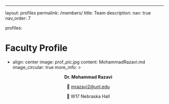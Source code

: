 <!-- ---
layout: profiles
permalink: /members/
title: Team
description: 
nav: true
nav_order: 7

profiles:
  # if you want to include more than one profile, just replicate the following block
  # and create one content file for each profile inside _pages/
  - align: right
    image: prof_pic.jpg
    content: MohammadRazavi.md
    image_circular: true # crops the image to make it circular
    more_info: >
      <p>mrazavi2@unl.edu</p>
      <p>W17 Nebraska Hall</p>
    
    # more_info: >
    #   <p>555 your office number</p>
    #   <p>123 your address street</p>
    #   <p>Your City, State 12345</p>
  # - align: left
  #   image: prof_pic.jpg
  #   content: MohammadRazavi.md
  #   image_circular: true # crops the image to make it circular
  #   more_info: >
  #     <p>555 your office number</p>
  #     <p>123 your address street</p>
  #     <p>Your City, State 12345</p>

--- -->
---
layout: profiles
permalink: /members/
title: Team
description: 
nav: true
nav_order: 7

profiles:
  # Faculty Profile
  - align: center
    image: prof_pic.jpg
    content: MohammadRazavi.md
    image_circular: true
    more_info: >
      <p style="text-align:center; font-weight:bold;">Dr. Mohammad Razavi</p>
      <p style="text-align:center;">📧 <a href="mailto:mrazavi2@unl.edu">mrazavi2@unl.edu</a></p>
      <p style="text-align:center;">📍 W17 Nebraska Hall</p>

  <!-- # Graduate Researchers
  - align: left
    image: grad_researcher1.jpg
    content: GradResearcher1.md
    image_circular: true
    more_info: >
      <p style="font-weight:bold;">Graduate Researcher 1</p>
      <p>📧 <a href="mailto:grad1@unl.edu">grad1@unl.edu</a></p>
      <p>📍 W20 Nebraska Hall</p>

  - align: right
    image: grad_researcher2.jpg
    content: GradResearcher2.md
    image_circular: true
    more_info: >
      <p style="font-weight:bold;">Graduate Researcher 2</p>
      <p>📧 <a href="mailto:grad2@unl.edu">grad2@unl.edu</a></p>
      <p>📍 W21 Nebraska Hall</p>

  # Undergraduate Researchers
  - align: left
    image: undergrad_researcher1.jpg
    content: UndergradResearcher1.md
    image_circular: true
    more_info: >
      <p style="font-weight:bold;">Undergraduate Researcher 1</p>
      <p>📧 <a href="mailto:undergrad1@unl.edu">undergrad1@unl.edu</a></p>
      <p>📍 Research Lab, Nebraska Hall</p>

  - align: right
    image: undergrad_researcher2.jpg
    content: UndergradResearcher2.md
    image_circular: true
    more_info: >
      <p style="font-weight:bold;">Undergraduate Researcher 2</p>
      <p>📧 <a href="mailto:undergrad2@unl.edu">undergrad2@unl.edu</a></p>
      <p>📍 Research Lab, Nebraska Hall</p>

 -->
